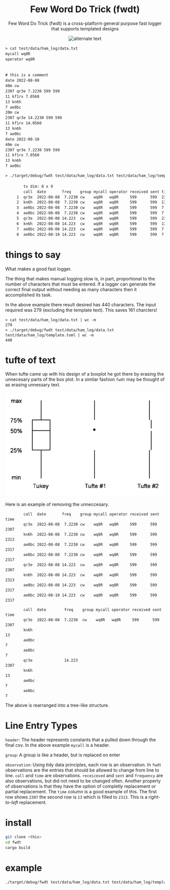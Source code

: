<h1 align="center">Few Word Do Trick (fwdt)</h1>
<p align="center">Few Word Do Trick (fwdt) is a cross-platform general purpose fast logger that supports templated designs</p>


 <p align="center">
    <img src="https://media.giphy.com/media/DMNPDvtGTD9WLK2Xxa/giphy.gif" alt="alternate text">
 </p>

```txt
> cat test/data/ham_log/data.txt 
mycall wq8R
operator wq8R


# this is a comment
date 2022-08-08
40m cw
2307 qr3e 7.2230 599 599
11 kf1rx 7.0560 
13 kn6h
7 ae0bc
20m cw
2307 qr3e 14.2230 599 599
11 kf1rx 14.0560 
13 kn6h
7 ae0bc
date 2022-08-10
40m cw
2307 qr3e 7.2230 599 599
11 kf1rx 7.0560 
13 kn6h
7 ae0bc
```

```txt
> ./target/debug/fwdt test/data/ham_log/data.txt test/data/ham_log/template.toml | tv -g 5

        tv dim: 8 x 9
        call  date       freq    group mycall operator received sent time 
     1  qr3e  2022-08-08  7.2230 cw    wq8R   wq8R     599      599  2307 
     2  kn6h  2022-08-08  7.2230 cw    wq8R   wq8R     599      599  13   
     3  ae0bc 2022-08-08  7.2230 cw    wq8R   wq8R     599      599  7    
     4  ae0bc 2022-08-08  7.2230 cw    wq8R   wq8R     599      599  7    
     5  qr3e  2022-08-08 14.223  cw    wq8R   wq8R     599      599  2307 
     6  kn6h  2022-08-08 14.223  cw    wq8R   wq8R     599      599  13   
     7  ae0bc 2022-08-08 14.223  cw    wq8R   wq8R     599      599  7    
     8  ae0bc 2022-08-10 14.223  cw    wq8R   wq8R     599      599  7    

```

# things to say

What makes a good fast logger.

The thing that makes manual logging slow is, in part, proportional to the number of characters that must be entered. If a logger can generate the correct final output without needing as many characters then it accomplished its task.

In the above example there result desired has 440 characters. The input required was 279 (excluding the template text). This saves 161 charcters! 

```
> cat test/data/ham_log/data.txt | wc -m
279
> ./target/debug/fwdt test/data/ham_log/data.txt test/data/ham_log/template.toml | wc -m
440
```

# tufte of text

When tufte came up with his design of a boxplot he got there by erasing the unnecesary parts of the box plot. In a similar fashion `fwdt` may be thought of as erasing unnessary text.

![th](img/boxplot.png)

Here is an example of removing the unneccesary.

```
        call  date       freq    group mycall operator received sent time 
        qr3e  2022-08-08  7.2230 cw    wq8R   wq8R     599      599  2307 
        kn6h  2022-08-08  7.2230 cw    wq8R   wq8R     599      599  2313   
        ae0bc 2022-08-08  7.2230 cw    wq8R   wq8R     599      599  2317    
        ae0bc 2022-08-08  7.2230 cw    wq8R   wq8R     599      599  2317    
        qr3e  2022-08-08 14.223  cw    wq8R   wq8R     599      599  2307 
        kn6h  2022-08-08 14.223  cw    wq8R   wq8R     599      599  2313   
        ae0bc 2022-08-08 14.223  cw    wq8R   wq8R     599      599  2317    
        ae0bc 2022-08-10 14.223  cw    wq8R   wq8R     599      599  2317  
```

```
        call  date        freq    group mycall operator received sent time 
        qr3e  2022-08-08  7.2230  cw    wq8R   wq8R     599      599  2307 
        kn6h                                                           13   
        ae0bc                                                           7    
        ae0bc                                                           7    
        qr3e              14.223                                      2307 
        kn6h                                                            13   
        ae0bc                                                            7    
        ae0bc                                                            7  
```

The above is rearranged into a tree-like structure.

# Line Entry Types

`header`: The header represents constants that a pulled down through the final csv. In the above example `mycall` is a header.

`group`: A group is like a header, but is replaced on enter

`observation`: Using tidy data principles, each row is an observation. In `fwdt` observations are the entries
that should be allowed to change from line to line. `call` and `time` are observations. `receiceved` and `sent` and `frequency` are also observations, but did not need to be changed often. Another property of observations is that they have the option of completly replacement or partial replacement. The `time` column is a good example of this. The first row shows `2307` the second row is `13` which is filled to `2313`. This is a 
*right-to-left* replacement.

# install
```sh
git clone <this>
cd fwdt
cargo build
```
# example
```sh
./target/debug/fwdt test/data/ham_log/data.txt test/data/ham_log/template.toml 
```
